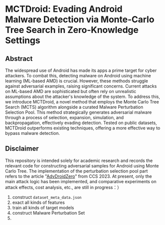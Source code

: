 # MCTDroid: Evading Android Malware Detection via Monte-Carlo Tree Search in Zero-Knowledge Settings

## Abstract

The widespread use of Android has made its apps a prime target for cyber attackers. To combat this, detecting malware on Android using machine learning (ML-based AMD) is crucial. However, these methods struggle against adversarial examples, raising significant concerns. Current attacks on ML-based AMD are sophisticated but often rely on unrealistic assumptions about the attacker's knowledge of the system. To address this, we introduce MCTDroid, a novel method that employs the Monte Carlo Tree Search (MCTS) algorithm alongside a curated Malware Perturbation Selection Pool. This method strategically generates adversarial malware through a process of selection, expansion, simulation, and backpropagation, effectively evading detection. Tested on public datasets, MCTDroid outperforms existing techniques, offering a more effective way to bypass malware detection.

## Disclaimer
This repository is intended solely for academic research and records the relevant code for constructing adversarial samples for Android using Monte Carlo Tree. The implementation of the perturbation selection pool part refers to the article "[AdvDroidZero](https://github.com/gnipping/AdvDroidZero-Access-Instructions)" from CCS 2023. At present, only the main attack logic has been implemented, and comparative experiments on attack effects, cost analysis, etc., are still in progress：）


1. construct `dataset_meta_data.json`
2. exact all kinds of features
3. train all kinds of target models
4. construct Malware Perturbation Set
5. 
